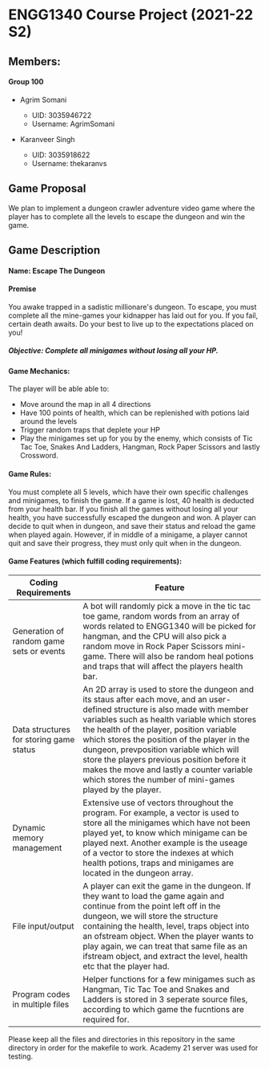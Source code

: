 # ENGG1340 Course Project (2021-22 S2)

## Members: 
#### Group 100
- Agrim Somani
  - UID: 3035946722
  - Username: AgrimSomani

- Karanveer Singh
  - UID: 3035918622
  - Username: thekaranvs
  
## Game Proposal
We plan to implement a dungeon crawler adventure video game where the player has to complete all the levels to escape the dungeon and win the game.

## Game Description
#### Name: Escape The Dungeon

#### Premise
You awake trapped in a sadistic millionare's dungeon. To escape, you must complete all the mine-games your kidnapper has laid out for you. If you fail, certain death awaits. Do your best to live up to the expectations placed on you!

##### Objective: Complete all minigames without losing all your HP.

#### Game Mechanics: 
The player will be able able to: 
- Move around the map in all 4 directions
- Have 100 points of health, which can be replenished with potions laid around the levels 
- Trigger random traps that deplete your HP
- Play the minigames set up for you by the enemy, which consists of Tic Tac Toe, Snakes And Ladders, Hangman, Rock Paper Scissors and lastly Crossword.

#### Game Rules:
You must complete all 5 levels, which have their own specific challenges and minigames, to finish the game. If a game is lost, 40 health is deducted from your health bar. If you finish all the games without losing all your health, you have successfully escaped the dungeon and won. A player can decide to quit when in dungeon, and save their status and reload the game when played again. However, if in middle of a minigame, a player cannot quit and save their progress, they must only quit when in the dungeon. 

#### Game Features (which fulfill coding requirements):

| Coding Requirements                      | Feature                                                                         |
| ---------------------------------------- | ------------------------------------------------------------------------------- |
| Generation of random game sets or events | A bot will randomly pick a move in the tic tac toe game, random words from an array of words related to ENGG1340 will be picked for hangman, and the CPU will also pick a random move in Rock Paper Scissors mini-game. There will also be random heal potions and traps that will affect the players health bar. |
| Data structures for storing game status  | An 2D array is used to store the dungeon and its staus after each move, and an user-defined structure is also made with member variables such as health variable which stores the health of the player, position variable which stores the position of the player in the dungeon, prevposition variable which will store the players previous position before it makes the move and lastly a counter variable which stores the number of mini-games played by the player.|
| Dynamic memory management                | Extensive use of vectors throughout the program. For example, a vector is used to store all the minigames which have not been played yet, to know which minigame can be played next. Another example is the useage of a vector to store the indexes at which health potions, traps and minigames are located in the dungeon array.|
| File input/output                        | A player can exit the game in the dungeon. If they want to load the game again and continue from the point left off in the dungeon, we will store the structure containing the health, level, traps object into an ofstream object.  When the player wants to play again, we can treat that same file as an ifstream object, and extract the level, health etc that the player had. |
| Program codes in multiple files          | Helper functions for a few minigames such as Hangman, Tic Tac Toe and Snakes and Ladders is stored in 3 seperate source files, according to which game the fucntions are required for.|

Please keep all the files and directories in this repository in the same directory in order for the makefile to work.
Academy 21 server was used for testing.
